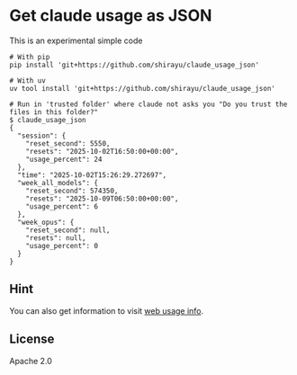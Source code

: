 
# Get claude usage as JSON

This is an experimental simple code

```console
# With pip
pip install 'git+https://github.com/shirayu/claude_usage_json'

# With uv
uv tool install 'git+https://github.com/shirayu/claude_usage_json'

# Run in 'trusted folder' where claude not asks you "Do you trust the files in this folder?"
$ claude_usage_json
{
  "session": {
    "reset_second": 5550,
    "resets": "2025-10-02T16:50:00+00:00",
    "usage_percent": 24
  },
  "time": "2025-10-02T15:26:29.272697",
  "week_all_models": {
    "reset_second": 574350,
    "resets": "2025-10-09T06:50:00+00:00",
    "usage_percent": 6
  },
  "week_opus": {
    "reset_second": null,
    "resets": null,
    "usage_percent": 0
  }
}

```

## Hint

You can also get information to visit [web usage info](https://claude.ai/settings/usage).

## License

Apache 2.0
